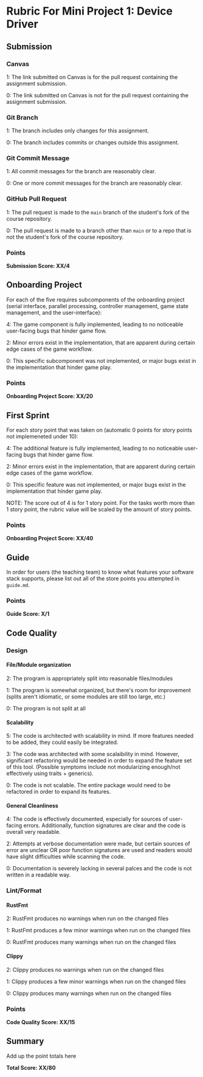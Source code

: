 # Rubric For Mini Project 1: Device Driver

## Submission

### Canvas

1: The link submitted on Canvas is for the pull request containing the
assignment submission.

0: The link submitted on Canvas is not for the pull request containing the
assignment submission.

### Git Branch

1: The branch includes only changes for this assignment.

0: The branch includes commits or changes outside this assignment.

### Git Commit Message

1: All commit messages for the branch are reasonably clear.

0: One or more commit messages for the branch are reasonably clear.

### GitHub Pull Request

1: The pull request is made to the `main` branch of the student's fork of the
course repository.

0: The pull request is made to a branch other than `main` or to a repo that is
not the student's fork of the course repository.

### Points

**Submission Score: XX/4**

## Onboarding Project
For each of the five requires subcomponents of the onboarding project (serial interface, parallel processing, controller management, game state management, and the user-interface):

4: The game component is fully implemented, leading to no noticeable user-facing bugs that hinder game flow.

2: Minor errors exist in the implementation, that are apparent during certain edge cases of the game workflow.

0: This specific subcomponent was not implemented, or major bugs exist in the implementation that hinder game play.

### Points
**Onboarding Project Score: XX/20**

## First Sprint
For each story point that was taken on (automatic 0 points for story points not implemeneted under 10):

4: The additional feature is fully implemented, leading to no noticeable user-facing bugs that hinder game flow.

2: Minor errors exist in the implementation, that are apparent during certain edge cases of the game workflow.

0: This specific feature was not implemented, or major bugs exist in the implementation that hinder game play.

NOTE: The score out of 4 is for 1 story point. For the tasks worth more than 1 story point, the rubric value will be scaled by the amount of story points. 

### Points
**Onboarding Project Score: XX/40**

## Guide
In order for users (the teaching team) to know what features your software stack supports, please list out all of the store points you attempted in `guide.md`. 

### Points
**Guide Score: X/1**


## Code Quality

### Design

#### File/Module organization

2: The program is appropriately split into reasonable files/modules

1: The program is somewhat organized, but there's room for improvement (splits aren't idiomatic, or some modules are still too large, etc.)

0: The program is not split at all

#### Scalability

5: The code is architected with scalability in mind. If more features needed to be added, they could easily be integrated.

3: The code was architected with some scalaibility in mind. However, significant refactoring would be needed in order to expand the feature set of this tool. (Possible symptoms include not modularizing enough/not effectively using traits + generics).

0: The code is not scalable. The entire package would need to be refactored in order to expand its features.

#### General Cleanliness

4: The code is effectively documented, especially for sources of user-facing errors. Additionally, function signatures are clear and the code is overall very readable.

2: Attempts at verbose documentation were made, but certain sources of error are unclear OR poor function signatures are used and readers would have slight difficulties while scanning the code.

0: Documentation is severely lacking in several palces and the code is not written in a readable way.

### Lint/Format

#### RustFmt

2: RustFmt produces no warnings when run on the changed files

1: RustFmt produces a few minor warnings when run on the changed files

0: RustFmt produces many warnings when run on the changed files

#### Clippy

2: Clippy produces no warnings when run on the changed files

1: Clippy produces a few minor warnings when run on the changed files

0: Clippy produces many warnings when run on the changed files

### Points
**Code Quality Score: XX/15**

## Summary
Add up the point totals here

**Total Score: XX/80**